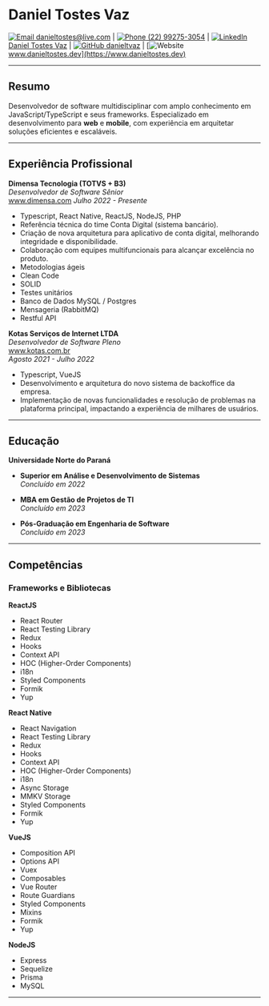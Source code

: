 # **Daniel Tostes Vaz**

[![Email](https://img.icons8.com/ios-glyphs/30/000000/new-post.png) danieltostes@live.com](mailto:danieltostes@live.com) | [![Phone](https://img.icons8.com/ios-glyphs/30/000000/phone.png) (22) 99275-3054](tel:+5522992753054) | [![LinkedIn](https://img.icons8.com/ios-glyphs/30/000000/linkedin.png) Daniel Tostes Vaz](https://www.linkedin.com/in/danieltvaz/) | [![GitHub](https://img.icons8.com/ios-glyphs/30/000000/github.png) danieltvaz](https://github.com/danieltvaz) | [![Website](https://img.icons8.com/ios-glyphs/30/000000/domain.png) www.danieltostes.dev](https://www.danieltostes.dev)

---

## **Resumo**

Desenvolvedor de software multidisciplinar com amplo conhecimento em JavaScript/TypeScript e seus frameworks. Especializado em desenvolvimento para **web** e **mobile**, com experiência em arquitetar soluções eficientes e escaláveis.

---

## **Experiência Profissional**

**Dimensa Tecnologia (TOTVS + B3)**  
_Desenvolvedor de Software Sênior_  
www.dimensa.com 
*Julho 2022 - Presente*

- Typescript, React Native, ReactJS, NodeJS, PHP
- Referência técnica do time Conta Digital (sistema bancário).
- Criação de nova arquitetura para aplicativo de conta digital, melhorando integridade e disponibilidade.
- Colaboração com equipes multifuncionais para alcançar excelência no produto.
- Metodologias ágeis
- Clean Code
- SOLID
- Testes unitários
- Banco de Dados MySQL / Postgres
- Mensageria (RabbitMQ)
- Restful API

**Kotas Serviços de Internet LTDA**  
_Desenvolvedor de Software Pleno_  
www.kotas.com.br  
*Agosto 2021 - Julho 2022*

- Typescript, VueJS
- Desenvolvimento e arquitetura do novo sistema de backoffice da empresa.
- Implementação de novas funcionalidades e resolução de problemas na plataforma principal, impactando a experiência de milhares de usuários.

---

## **Educação**

**Universidade Norte do Paraná**

- **Superior em Análise e Desenvolvimento de Sistemas**  
*Concluído em 2022*

- **MBA em Gestão de Projetos de TI**  
*Concluído em 2023*

- **Pós-Graduação em Engenharia de Software**  
*Concluído em 2023*

---

## **Competências**

### Frameworks e Bibliotecas

**ReactJS**

- React Router
- React Testing Library
- Redux
- Hooks
- Context API
- HOC (Higher-Order Components)
- i18n
- Styled Components
- Formik
- Yup

**React Native**

- React Navigation
- React Testing Library
- Redux
- Hooks
- Context API
- HOC (Higher-Order Components)
- i18n
- Async Storage
- MMKV Storage
- Styled Components
- Formik
- Yup

**VueJS**

- Composition API
- Options API
- Vuex
- Composables
- Vue Router
- Route Guardians
- Styled Components
- Mixins
- Formik
- Yup

**NodeJS**

- Express
- Sequelize
- Prisma
- MySQL

---
